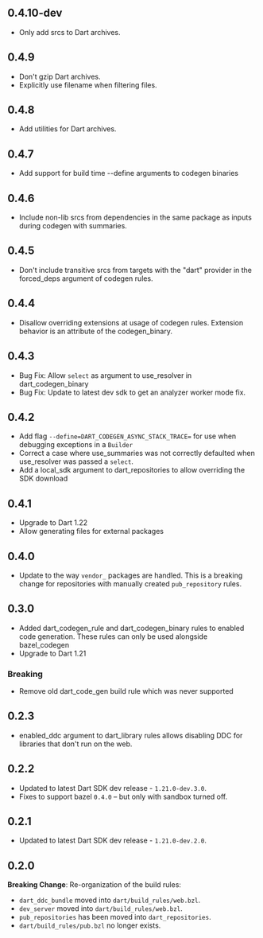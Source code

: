 ## 0.4.10-dev

* Only add srcs to Dart archives.

## 0.4.9

* Don't gzip Dart archives.
* Explicitly use filename when filtering files.

## 0.4.8

* Add utilities for Dart archives. 

## 0.4.7

* Add support for build time --define arguments to codegen binaries

## 0.4.6

* Include non-lib srcs from dependencies in the same package as inputs during
  codegen with summaries.

## 0.4.5

* Don't include transitive srcs from targets with the "dart" provider in the
  forced_deps argument of codegen rules.

## 0.4.4

* Disallow overriding extensions at usage of codegen rules. Extension behavior
  is an attribute of the codegen_binary.

## 0.4.3

* Bug Fix: Allow `select` as argument to use_resolver in dart_codegen_binary
* Bug Fix: Update to latest dev sdk to get an analyzer worker mode fix.

## 0.4.2

* Add flag `--define=DART_CODEGEN_ASYNC_STACK_TRACE=` for use when debugging
  exceptions in a `Builder`
* Correct a case where use_summaries was not correctly defaulted when
  use_resolver was passed a `select`.
* Add a local_sdk argument to dart_repositories to allow overriding the SDK
  download

## 0.4.1

* Upgrade to Dart 1.22
* Allow generating files for external packages

## 0.4.0

* Update to the way `vendor_` packages are handled. This is a breaking change
  for repositories with manually created `pub_repository` rules.

## 0.3.0

* Added dart_codegen_rule and dart_codegen_binary rules to enabled code
  generation. These rules can only be used alongside bazel_codegen
* Upgrade to Dart 1.21

### Breaking

* Remove old dart_code_gen build rule which was never supported

## 0.2.3

* enabled_ddc argument to dart_library rules allows disabling DDC for libraries
  that don't run on the web.

## 0.2.2

* Updated to latest Dart SDK dev release - `1.21.0-dev.3.0`.
* Fixes to support bazel `0.4.0` – but only with sandbox turned off.

## 0.2.1

* Updated to latest Dart SDK dev release - `1.21.0-dev.2.0`.

## 0.2.0

**Breaking Change**: Re-organization of the build rules:

*  `dart_ddc_bundle` moved into `dart/build_rules/web.bzl`.
*  `dev_server` moved into `dart/build_rules/web.bzl`.
*  `pub_repositories` has been moved into `dart_repositories`.
*  `dart/build_rules/pub.bzl` no longer exists.

